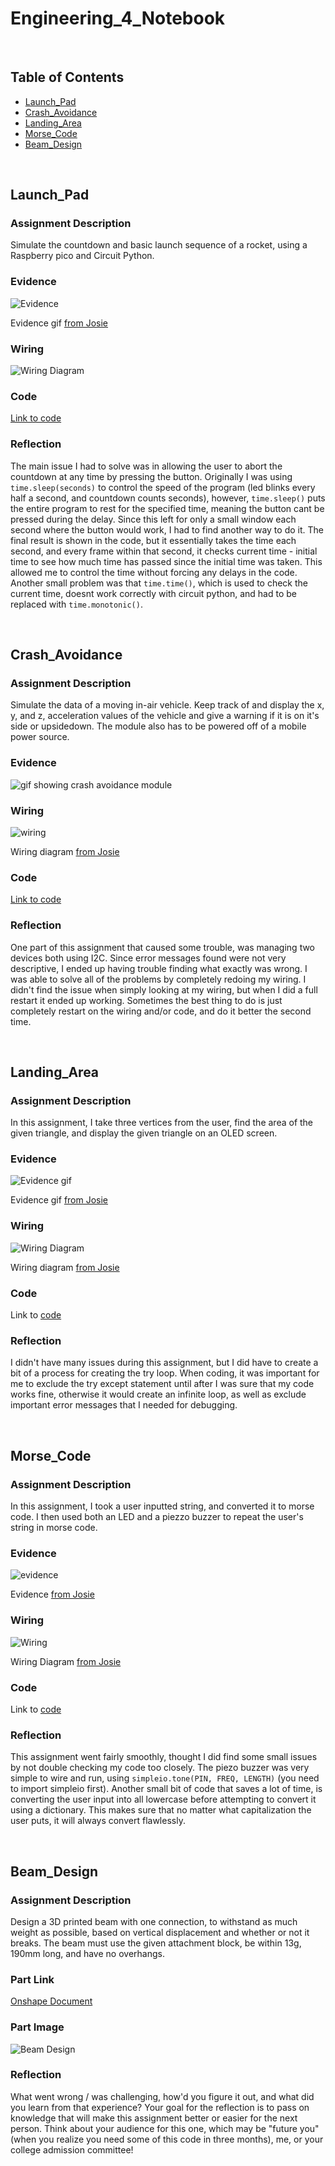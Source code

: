 # Engineering_4_Notebook

&nbsp;

## Table of Contents
* [Launch_Pad](#launch_pad)
* [Crash_Avoidance](#crash_avoidance)
* [Landing_Area](#landing_area)
* [Morse_Code](#morse_code)
* [Beam_Design](#beam_design)

&nbsp; 

## Launch_Pad

### Assignment Description

Simulate the countdown and basic launch sequence of a rocket, using a Raspberry pico and Circuit Python.

### Evidence 

![Evidence](https://github.com/jmuss07/Engineering_4_Notebook/blob/main/images/Launchpad%20pt4.gif)

Evidence gif [from Josie](https://github.com/jmuss07/Engineering_4_Notebook/blob/main/images/Launchpad%20pt4.gif)


### Wiring

![Wiring Diagram](https://github.com/jkrosby51/Engineering_4_Notebook/blob/main/images/launchPad-Wiring.png)

### Code
[Link to code](https://github.com/jkrosby51/Engineering_4_Notebook/blob/main/raspberry-pi/launchPad.py)

### Reflection

The main issue I had to solve was in allowing the user to abort the countdown at any time by pressing the button. Originally I was using `time.sleep(seconds)` to control the speed of the program (led blinks every half a second, and countdown counts seconds), however, `time.sleep()` puts the entire program to rest for the specified time, meaning the button cant be pressed during the delay. Since this left for only a small window each second where the button would work, I had to find another way to do it. The final result is shown in the code, but it essentially takes the time each second, and every frame within that second, it checks current time - initial time to see how much time has passed since the initial time was taken. This allowed me to control the time without forcing any delays in the code. Another small problem was that `time.time()`, which is used to check the current time, doesnt work correctly with circuit python, and had to be replaced with `time.monotonic()`.

&nbsp;

## Crash_Avoidance

### Assignment Description

Simulate the data of a moving in-air vehicle. Keep track of and display the x, y, and z, acceleration values of the vehicle and give a warning if it is on it's side or upsidedown. The module also has to be powered off of a mobile power source.

### Evidence 

![gif showing crash avoidance module](https://github.com/jkrosby51/Engineering_4_Notebook/blob/main/images/ezgif.com-gif-maker.gif)

### Wiring

![wiring](https://github.com/jmuss07/Engineering_4_Notebook/blob/main/images/CAP3wiring.PNG)

Wiring diagram [from Josie](https://github.com/jmuss07/Engineering_4_Notebook/blob/main/images/CAP3wiring.PNG)

### Code
[Link to code](https://github.com/jkrosby51/Engineering_4_Notebook/blob/main/raspberry-pi/crashAvoidance.py)

### Reflection

One part of this assignment that caused some trouble, was managing two devices both using I2C. Since error messages found were not very descriptive, I ended up having trouble finding what exactly was wrong. I was able to solve all of the problems by completely redoing my wiring. I didn't find the issue when simply looking at my wiring, but when I did a full restart it ended up working. Sometimes the best thing to do is just completely restart on the wiring and/or code, and do it better the second time.

&nbsp;

## Landing_Area

### Assignment Description

In this assignment, I take three vertices from the user, find the area of the given triangle, and display the given triangle on an OLED screen.

### Evidence 

![Evidence gif](https://github.com/jmuss07/Engineering_4_Notebook/blob/main/images/LAP2.gif)

Evidence gif [from Josie](https://github.com/jmuss07/Engineering_4_Notebook/blob/main/images/LAP2.gif)

### Wiring

![Wiring Diagram](https://github.com/jmuss07/Engineering_4_Notebook/blob/main/images/LAP2wiring.PNG)

Wiring diagram [from Josie](https://github.com/jmuss07/Engineering_4_Notebook/blob/main/images/LAP2wiring.PNG)

### Code

Link to [code](https://github.com/jkrosby51/Engineering_4_Notebook/blob/main/raspberry-pi/landingArea.py)

### Reflection

I didn't have many issues during this assignment, but I did have to create a bit of a process for creating the try loop. When coding, it was important for me to exclude the try except statement until after I was sure that my code works fine, otherwise it would create an infinite loop, as well as exclude important error messages that I needed for debugging.

&nbsp;

## Morse_Code

### Assignment Description

In this assignment, I took a user inputted string, and converted it to morse code. I then used both an LED and a piezzo buzzer to repeat the user's string in morse code.

### Evidence 

![evidence](https://github.com/jmuss07/Engineering_4_Notebook/blob/main/images/MCP2.gif)

Evidence [from Josie](https://github.com/jmuss07/Engineering_4_Notebook/blob/main/images/MCP2.gif)

### Wiring

![Wiring](https://github.com/jmuss07/Engineering_4_Notebook/blob/main/images/LAP2wiring.PNG)

Wiring Diagram [from Josie](https://github.com/jmuss07/Engineering_4_Notebook/blob/main/images/LAP2wiring.PNG)

### Code

Link to [code](https://github.com/jkrosby51/Engineering_4_Notebook/blob/main/raspberry-pi/morseCode.py)

### Reflection

This assignment went fairly smoothly, thought I did find some small issues by not double checking my code too closely. The piezo buzzer was very simple to wire and run, using `simpleio.tone(PIN, FREQ, LENGTH)` (you need to import simpleio first). Another small bit of code that saves a lot of time, is converting the user input into all lowercase before attempting to convert it using a dictionary. This makes sure that no matter what capitalization the user puts, it will always convert flawlessly.

&nbsp;

## Beam_Design

### Assignment Description

Design a 3D printed beam with one connection, to withstand as much weight as possible, based on vertical displacement and whether or not it breaks. The beam must use the given attachment block, be within 13g, 190mm long, and have no overhangs.

### Part Link 

[Onshape Document](https://cvilleschools.onshape.com/documents/fe9a149dbe992ae7287efdeb/w/abd769837872c651926f3788/e/81ef499ee19e4e9cf251027e?renderMode=0&uiState=637526cf34abbb53458f122f)

### Part Image

![Beam Design](https://github.com/jkrosby51/Engineering_4_Notebook/blob/main/images/beamDesignOnshape.png)

### Reflection

What went wrong / was challenging, how'd you figure it out, and what did you learn from that experience? Your goal for the reflection is to pass on knowledge that will make this assignment better or easier for the next person. Think about your audience for this one, which may be "future you" (when you realize you need some of this code in three months), me, or your college admission committee!



